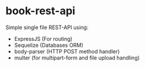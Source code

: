 # book-rest-api
Simple single file REST-API using:
- ExpressJS (For routing)
- Sequelize (Databases ORM)
- body-parser (HTTP POST method handler)
- multer (for multipart-form and file upload handling)

